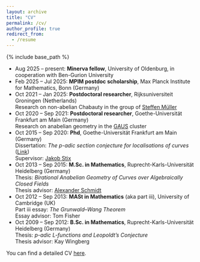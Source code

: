 ```yaml
---
layout: archive
title: "CV"
permalink: /cv/
author_profile: true
redirect_from:
  - /resume
---
```


{% include base_path %}
  * Aug 2025 – present: **Minerva fellow**, University of Oldenburg, in cooperation with Ben-Gurion University
  * Feb 2025 – Jul 2025: **MPIM postdoc scholarship**, Max Planck Institute for Mathematics, Bonn (Germany)
  * Oct 2021 – Jan 2025: **Postdoctoral researcher**, Rijksuniversiteit Groningen (Netherlands)\
    Research on non-abelian Chabauty in the group of [Steffen Müller](https://www.rug.nl/staff/steffen.muller/)
  * Oct 2020 – Sep 2021: **Postdoctoral researcher**, Goethe-Universität Frankfurt am Main (Germany)\
    Research on anabelian geometry in the [GAUS](https://crc326gaus.de/) cluster
  * Oct 2015 – Sep 2020: **Phd**, Goethe-Universität Frankfurt am Main (Germany)\
    Dissertation: _The p-adic section conjecture for localisations of curves_ ([Link](https://publikationen.ub.uni-frankfurt.de/files/57431/thesis.pdf))\
    Supervisor: [Jakob Stix](https://www.uni-frankfurt.de/115666234/Prof__Dr__Jakob_Stix)
  * Oct 2013 – Sep 2015: **M.Sc. in Mathematics**, Ruprecht-Karls-Universität Heidelberg (Germany)\
    Thesis: _Birational Anabelian Geometry of Curves over Algebraically Closed Fields_\
    Thesis advisor: [Alexander Schmidt](https://www.mathi.uni-heidelberg.de/~schmidt/)
  * Oct 2012 – Sep 2013: **MASt in Mathematics** (aka part iii), University of Cambridge (UK)\
    Part iii essay: _The Grunwald–Wang Theorem_\
    Essay advisor: Tom Fisher
  * Oct 2009 – Sep 2012: **B.Sc. in Mathematics**, Ruprecht-Karls-Universität Heidelberg (Germany)\
    Thesis: _p-adic L-functions and Leopoldt’s Conjecture_\
    Thesis advisor: Kay Wingberg

You can find a detailed CV [here](/files/cv.pdf).
